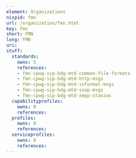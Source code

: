 ```yaml
---
element: Organizations
nispid: fmn
url: /organization/fmn.html
key: fmn
short: FMN
long: FMN
uri: 
stuff:
  standards:
    owns: 5
    references:
    - fmn-cpwg-sip-bdg-mtd-common-file-formats
    - fmn-cpwg-sip-bdg-mtd-http-msgs
    - fmn-cpwg-sip-bdg-mtd-informal-msgs
    - fmn-cpwg-sip-bdg-mtd-soap-msgs
    - fmn-cpwg-sip-bdg-mtd-xmpp-stanzas
  capabilityprofiles:
    owns: 0
    references:
  profiles:
    owns: 0
    references:
  serviceprofiles:
    owns: 0
    references:
---
```

